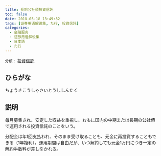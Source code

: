 ```yaml
---
title: 長期公社債投資信託
toc: false
date: 2018-05-18 13:49:32
tags: [证券用语解说集, た行, 投資信託]
categories:
  - 金融服务
  - 证券用语解说集
  - 日本語
  - た行
---
```


`分類：` [投資信託](/tags/投資信託/)

## ひらがな

ちょうきこうしゃさいとうししんたく

## 説明

毎月募集され、安定した収益を重視し、おもに国内の中期または長期の公社債で運用される投資信託のことをいう。

分配金は年1回支払われ、そのまま受け取ることも、元金に再投資することもできる（1年複利）。運用期間は自由だが、いつ解約しても元金1万円につき一定の解約手数料が差し引かれる。
